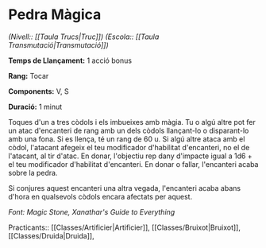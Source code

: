 # Pedra Màgica

*(Nivell:: [[Taula Trucs|Truc]]) (Escola:: [[Taula Transmutació|Transmutació]])*

**Temps de Llançament:** 1 acció bonus

**Rang:** Tocar

**Components:** V, S

**Duració:** 1 minut

Toques d'un a tres còdols i els imbueixes amb màgia. Tu o algú altre pot fer un atac d'encanteri de rang amb un dels còdols llançant-lo o disparant-lo amb una fona. Si es llença, té un rang de 60 u. Si algú altre ataca amb el còdol, l'atacant afegeix el teu modificador d'habilitat d'encanteri, no el de l'atacant, al tir d'atac. En donar, l'objectiu rep dany d'impacte igual a 1d6 + el teu modificador d'habilitat d'encanteri. En donar o fallar, l'encanteri acaba sobre la pedra.

Si conjures aquest encanteri una altra vegada, l'encanteri acaba abans d'hora en qualsevols còdols encara afectats per aquest.


*Font: Magic Stone, Xanathar's Guide to Everything*



Practicants:: [[Classes/Artificier|Artificier]], [[Classes/Bruixot|Bruixot]], [[Classes/Druida|Druida]],